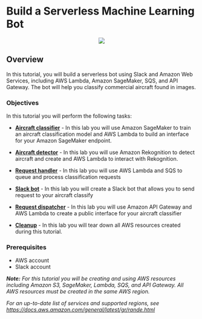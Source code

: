 # Build a Serverless Machine Learning Bot
<p align="center"><img src="https://www.awsgeek.com/hamburg19/boeing-747.jpg"></p>

## Overview
In this tutorial, you will build a serverless bot using Slack and Amazon Web Services, including AWS Lambda, Amazon SageMaker, SQS, and API Gateway. The bot will help you classify commercial aircraft found in images. 
### Objectives
In this tutorial you will perform the following tasks:

* **[Aircraft classifier](AircraftClassifier)** -
In this lab you will use Amazon SageMaker to train an aircraft classification model and AWS Lambda to build an interface for your Amazon SageMaker endpoint.

* **[Aircraft detector](AircraftDetector)** -
In this lab you will use Amazon Rekognition to detect aircraft and create and AWS Lambda to interact with Rekognition.

* **[Request handler](RequestHandler)** -
In this lab you will use AWS Lambda and SQS to queue and process classification requests

* **[Slack bot](SlackBot)** -
In this lab you will create a Slack bot that allows you to send request to your aircraft classify

* **[Request dispatcher](RequestDispatcher)** -
In this lab you will use Amazon API Gateway and AWS Lambda to create a public interface for your aircraft classifier

* **[Cleanup](Cleanup)** - 
In this lab you will tear down all AWS resources created during this tutorial.

### Prerequisites
* AWS account
* Slack account

_**Note:** For this tutorial you will be creating and using AWS resources including Amazon S3, SageMaker, Lambda, SQS, and API Gateway. All AWS resources must be created in the same AWS region._

_For an up-to-date list of services and supported regions, see https://docs.aws.amazon.com/general/latest/gr/rande.html_
